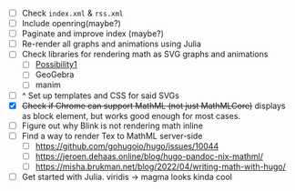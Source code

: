 - [ ] Check ```index.xml``` & ```rss.xml```
- [ ] Include openring(maybe?)
- [ ] Paginate and improve index (maybe?)
- [ ] Re-render all graphs and animations using Julia
- [ ] Check libraries for rendering math as SVG graphs and animations
    - [ ] [Possibility1](https://hackage.haskell.org/package/reanimate-1.1.4.0/docs/Reanimate.html)
    - [ ] GeoGebra
    - [ ] manim
- [ ] ^ Set up templates and CSS for said SVGs
- [x] ~~Check if Chrome can support MathML (not just MathMLCore)~~ displays as block element, but works good enough for most cases.
- [ ] Figure out why Blink is not rendering math inline
- [ ] Find a way to render Tex to MathML server-side
    - [ ] https://github.com/gohugoio/hugo/issues/10044
    - [ ] https://jeroen.dehaas.online/blog/hugo-pandoc-nix-mathml/
    - [ ] https://misha.brukman.net/blog/2022/04/writing-math-with-hugo/
- [ ] Get started with Julia. viridis -> magma looks kinda cool

